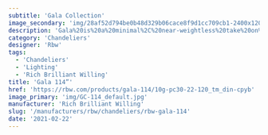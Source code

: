 ```yaml
---
subtitle: 'Gala Collection'
image_secondary: 'img/28af52d794be0b48d329b06cace8f9d1cc709cb1-2400x1200.png'
description: 'Gala%20is%20a%20minimal%2C%20near-weightless%20take%20on%20the%20chandelier%2C%20rethought%20as%20a%20simple%20beam%20with%20power%20cords%20hidden%20inside%20the%20slim%20suspension%20cables.%20Its%20ivory-frosted%20glass%20fixtures%2C%20fixed%20in%20a%20variety%20of%20compositions%2C%20bring%20to%20mind%20hanging%20fruit.%20Voluptuous%20and%20handblown%2C%20each%20orb%20is%20subtly%20unique.'
category: 'Chandeliers'
designer: 'Rbw'
tags:
  - 'Chandeliers'
  - 'Lighting'
  - 'Rich Brilliant Willing'
title: 'Gala 114”'
href: 'https://rbw.com/products/gala-114/10g-pc30-22-120_tm_din-cpyb'
image_primary: 'img/GC-114_default.jpg'
manufacturer: 'Rich Brilliant Willing'
slug: '/manufacturers/rbw/chandeliers/rbw-gala-114'
date: '2021-02-22'
---
```

